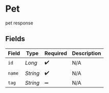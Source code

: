 # Pet

pet response


## Fields

| Field              | Type               | Required           | Description        |
| ------------------ | ------------------ | ------------------ | ------------------ |
| `id`               | *Long*             | :heavy_check_mark: | N/A                |
| `name`             | *String*           | :heavy_check_mark: | N/A                |
| `tag`              | *String*           | :heavy_minus_sign: | N/A                |